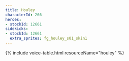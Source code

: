 ```yaml
---
title: Houley
characterId: 266
heroes:
- stockId: 12661
sidekicks:
- stockId: 12661
  extra_sprites: fg_houley_s01_skin1
---
```


{% include voice-table.html resourceName="houley"
%}
